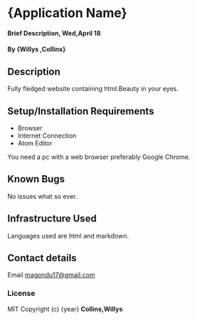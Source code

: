 # {Application Name}
#### Brief Description, Wed,April 18
#### By **{Willys ,Collins}**
## Description
Fully fledged website containing html.Beauty in your eyes.
## Setup/Installation Requirements
* Browser
* Internet Connection
* Atom Editor

You need a  pc with a web browser preferably Google Chrome.
## Known Bugs
No issues what so ever.
## Infrastructure Used
Languages used are html and markdown.
## Contact details
Email  magondu17@gmail.com
### License
MIT
Copyright (c) {year} **Collins,Willys**
